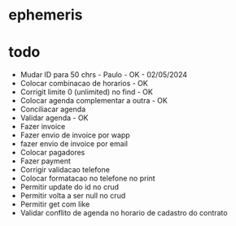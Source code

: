 # ephemeris

# todo
* Mudar ID para 50 chrs - Paulo - OK - 02/05/2024
* Colocar combinacao de horarios - OK
* Corrigit limite 0 (unlimited) no find - OK
* Colocar agenda complementar a outra - OK
* Conciliacar agenda 
* Validar agenda - OK
* Fazer invoice
* Fazer envio de invoice por wapp
* fazer envio de invoice por email
* Colocar pagadores
* Fazer payment
* Corrigir validacao telefone
* Colocar formatacao no telefone no print
* Permitir update do id no crud
* Permitir volta a ser null no crud
* Permitir get com like 
* Validar conflito de agenda no horario de cadastro do contrato